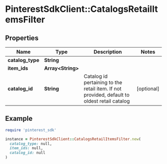 # PinterestSdkClient::CatalogsRetailItemsFilter

## Properties

| Name | Type | Description | Notes |
| ---- | ---- | ----------- | ----- |
| **catalog_type** | **String** |  |  |
| **item_ids** | **Array&lt;String&gt;** |  |  |
| **catalog_id** | **String** | Catalog id pertaining to the retail item. If not provided, default to oldest retail catalog | [optional] |

## Example

```ruby
require 'pinterest_sdk'

instance = PinterestSdkClient::CatalogsRetailItemsFilter.new(
  catalog_type: null,
  item_ids: null,
  catalog_id: null
)
```

